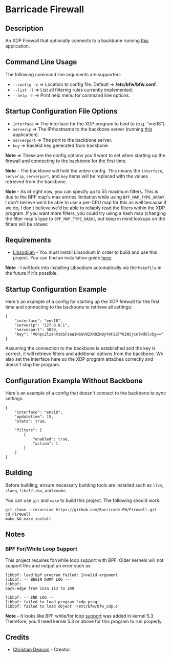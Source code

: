 # Barricade Firewall
## Description
An XDP Firewall that optionally connects to a backbone running [this](https://github.com/Barricade-FW/Web-Server) application.

## Command Line Usage
The following command line arguments are supported:

* `--config -c` => Location to config file. Default => **/etc/bfw/bfw.conf**.
* `--list -l` => List all filtering rules currently implemented.
* `--help -h` => Print help menu for command line options.

## Startup Configuration File Options
* `interface` => The interface for the XDP program to bind to (e.g. "ens18").
* `serverip` => The IP/hostname to the backbone server (running [this](https://github.com/Barricade-FW/Web-Server) application).
* `serverport` => The port to the backbone server.
* `key` => Base64 key generated from backbone.

**Note** => These are the config options you'll want to set when starting up the firewall and connecting to the backbone for the first time.

**Note** - The backbone will hold the *entire* config. This means the `interface`, `serverip`, `serverport`, and `key` items will be replaced with the values retrieved from the backbone.

**Note** - As of right now, you can specify up to 55 maximum filters. This is due to the BPF map's max entries limitation while using `BPF_MAP_TYPE_ARRAY`. I don't believe we'd be able to use a per-CPU map for this as well because if we do, I don't believe we'd be able to reliably read the filters within the XDP program. If you want more filters, you could try using a hash map (changing the filter map's type to `BPF_MAP_TYPE_HASH`), but keep in mind lookups on the filters will be slower.

## Requirements
* [Libsodium](https://libsodium.gitbook.io/) - You must install Libsodium in order to build and use this project. You can find an installation guide [here](https://libsodium.gitbook.io/doc/installation#compilation-on-unix-like-systems).

**Note** - I will look into installing Libsodium automatically via the `Makefile` in the future if it's possible.

## Startup Configuration Example
Here's an example of a config for starting up the XDP firewall for the first time and connecting to the backbone to retrieve all settings:

```
{
    "interface": "ens18",
    "serverip": "127.0.0.1",
    "serverport": 3020,
    "key": "VGhpc2lzanVzdGFzaW1wbGV0ZXN0Zm9yYmFzZTY0ZW5jcnlwdGlvbg=="
}
```

Assuming the connection to the backbone is established and the key is correct, it will retrieve filters and additional options from the backbone. We also set the interface here so the XDP program attaches correctly and doesn't stop the program.

## Configuration Example Without Backbone
Here's an example of a config that doesn't connect to the backbone to sync settings:

```
{
    "interface": "ens18",
    "updatetime": 15,
    "stats": true,

    "filters": [
        {
            "enabled": true,
            "action": 1
        }
    ]
}
```

## Building
Before building, ensure necessary building tools are installed such as `llvm`, `clang`, `libelf-dev`, and `cmake`.

You can use `git` and `make` to build this project. The following should work:

```
git clone --recursive https://github.com/Barricade-FW/Firewall.git
cd Firewall
make && make install
```

## Notes
### BPF For/While Loop Support
This project requires for/while loop support with BPF. Older kernels will not support this and output an error such as:

```
libbpf: load bpf program failed: Invalid argument
libbpf: -- BEGIN DUMP LOG ---
libbpf:
back-edge from insn 113 to 100

libbpf: -- END LOG --
libbpf: failed to load program 'xdp_prog'
libbpf: failed to load object '/etc/bfw/bfw_xdp.o'
```

**Note** - It looks like BPF while/for loop [support](https://lwn.net/Articles/794934/) was added in kernel 5.3. Therefore, you'll need kernel 5.3 or above for this program to run properly.

## Credits
* [Christian Deacon](https://www.linkedin.com/in/christian-deacon-902042186/) - Creator.